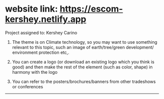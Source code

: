 # website link:  https://escom-kershey.netlify.app

Project assigned to: Kershey Carino

1. The theme is on Climate technology, so you may want to use something relevant to this topic, such an image of earth/tree/green development/ environment protection etc,.

2. You can create a logo (or download an existing logo which you think is good) and then make the rest of the element (such as color, shape) in harmony with the logo

3. You can refer to the posters/brochures/banners from other tradeshows or conferences

---
